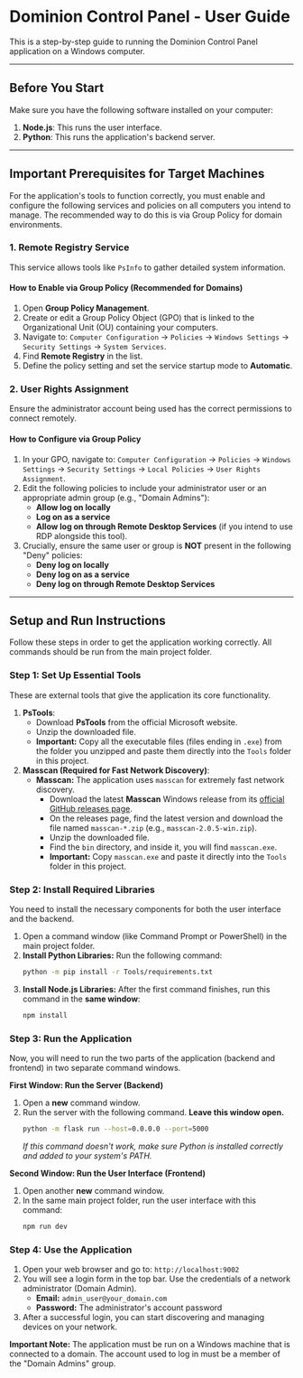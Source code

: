 # Dominion Control Panel - User Guide

This is a step-by-step guide to running the Dominion Control Panel application on a Windows computer.

---

## Before You Start

Make sure you have the following software installed on your computer:
1.  **Node.js**: This runs the user interface.
2.  **Python**: This runs the application's backend server.

---

## Important Prerequisites for Target Machines

For the application's tools to function correctly, you must enable and configure the following services and policies on all computers you intend to manage. The recommended way to do this is via Group Policy for domain environments.

### 1. Remote Registry Service

This service allows tools like `PsInfo` to gather detailed system information.

#### How to Enable via Group Policy (Recommended for Domains)

1.  Open **Group Policy Management**.
2.  Create or edit a Group Policy Object (GPO) that is linked to the Organizational Unit (OU) containing your computers.
3.  Navigate to: `Computer Configuration` -> `Policies` -> `Windows Settings` -> `Security Settings` -> `System Services`.
4.  Find **Remote Registry** in the list.
5.  Define the policy setting and set the service startup mode to **Automatic**.

### 2. User Rights Assignment

Ensure the administrator account being used has the correct permissions to connect remotely.

#### How to Configure via Group Policy

1.  In your GPO, navigate to: `Computer Configuration` -> `Policies` -> `Windows Settings` -> `Security Settings` -> `Local Policies` -> `User Rights Assignment`.
2.  Edit the following policies to include your administrator user or an appropriate admin group (e.g., "Domain Admins"):
    *   **Allow log on locally**
    *   **Log on as a service**
    *   **Allow log on through Remote Desktop Services** (if you intend to use RDP alongside this tool).
3.  Crucially, ensure the same user or group is **NOT** present in the following "Deny" policies:
    *   **Deny log on locally**
    *   **Deny log on as a service**
    *   **Deny log on through Remote Desktop Services**

---

## Setup and Run Instructions

Follow these steps in order to get the application working correctly. All commands should be run from the main project folder.

### Step 1: Set Up Essential Tools

These are external tools that give the application its core functionality.

1.  **PsTools**:
    *   Download **PsTools** from the official Microsoft website.
    *   Unzip the downloaded file.
    *   **Important:** Copy all the executable files (files ending in `.exe`) from the folder you unzipped and paste them directly into the `Tools` folder in this project.
2.  **Masscan (Required for Fast Network Discovery)**:
    *   **Masscan:** The application uses `masscan` for extremely fast network discovery.
        *   Download the latest **Masscan** Windows release from its [official GitHub releases page](https://github.com/robertdavidgraham/masscan/releases).
        *   On the releases page, find the latest version and download the file named `masscan-*.zip` (e.g., `masscan-2.0.5-win.zip`).
        *   Unzip the downloaded file.
        *   Find the `bin` directory, and inside it, you will find `masscan.exe`.
        *   **Important:** Copy `masscan.exe` and paste it directly into the `Tools` folder in this project.

### Step 2: Install Required Libraries

You need to install the necessary components for both the user interface and the backend.

1.  Open a command window (like Command Prompt or PowerShell) in the main project folder.
2.  **Install Python Libraries:** Run the following command:
    ```bash
    python -m pip install -r Tools/requirements.txt
    ```
3.  **Install Node.js Libraries:** After the first command finishes, run this command in the **same window**:
    ```bash
    npm install
    ```

### Step 3: Run the Application

Now, you will need to run the two parts of the application (backend and frontend) in two separate command windows.

**First Window: Run the Server (Backend)**

1.  Open a **new** command window.
2.  Run the server with the following command. **Leave this window open.**
    ```bash
    python -m flask run --host=0.0.0.0 --port=5000
    ```
    *If this command doesn't work, make sure Python is installed correctly and added to your system's PATH.*

**Second Window: Run the User Interface (Frontend)**

1.  Open another **new** command window.
2.  In the same main project folder, run the user interface with this command:
    ```bash
    npm run dev
    ```

### Step 4: Use the Application

1.  Open your web browser and go to: `http://localhost:9002`
2.  You will see a login form in the top bar. Use the credentials of a network administrator (Domain Admin).
    *   **Email:** `admin_user@your_domain.com`
    *   **Password:** The administrator's account password
3.  After a successful login, you can start discovering and managing devices on your network.

**Important Note:** The application must be run on a Windows machine that is connected to a domain. The account used to log in must be a member of the "Domain Admins" group.
